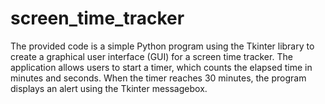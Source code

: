 # screen_time_tracker
 The provided code is a simple Python program using the Tkinter library to create a graphical user interface (GUI) for a screen time tracker. The application allows users to start a timer, which counts the elapsed time in minutes and seconds. When the timer reaches 30 minutes, the program displays an alert using the Tkinter messagebox.
